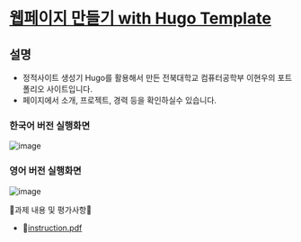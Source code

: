 # [웹페이지 만들기 with Hugo Template](https://2blackcow.github.io/)

## 설명
- 정적사이트 생성기 Hugo를 활용해서 만든 전북대학교 컴퓨터공학부 이현우의 포트폴리오 사이트입니다.
- 페이지에서 소개, 프로젝트, 경력 등을 확인하실수 있습니다.

### 한국어 버전 실행화면
![image](https://github.com/user-attachments/assets/0bacd597-f0e0-4f65-9b67-db843be16e9f)

### 영어 버전 실행화면
![image](https://github.com/user-attachments/assets/a4533d64-471c-4f99-9e5a-375ccfa21faa)




📍과제 내용 및 평가사항📍
- 📜[instruction.pdf](https://github.com/user-attachments/files/17265952/instruction.pdf)
